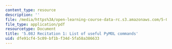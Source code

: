 ```yaml
---
content_type: resource
description: ''
file: /media/https%3A/open-learning-course-data-rc.s3.amazonaws.com/5-08j-biological-chemistry-ii-spring-2016/dfe91cf45c09bf1bf34d5fa58a386633_MIT5_08jS16r1_worksheet.pdf
file_type: application/pdf
resourcetype: Document
title: '5.08J Recitation 1: List of useful PyMOL commands'
uid: dfe91cf4-5c09-bf1b-f34d-5fa58a386633
---
```

